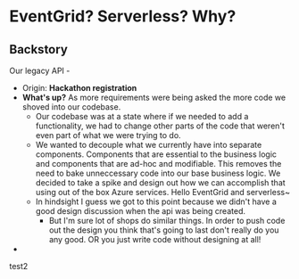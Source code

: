 # EventGrid? Serverless? Why?

## Backstory

Our legacy API - 

- Origin: **Hackathon registration** 
- **What's up?** As more requirements were being asked the more code we shoved into our codebase. 
  - Our codebase was at a state where if we needed to add a functionality, we had to change other parts of the code that weren't even part of what we were trying to do.
  - We wanted to decouple what we currently have into separate components. Components that are essential to the business logic and components that are ad-hoc and modifiable. This removes the need to bake unneccessary code into our base business logic. We decided to take a spike and design out how we can accomplish that using out of the box Azure services.  Hello EventGrid and serverless~   
  - In hindsight I guess we got to this point because we didn't have a good design discussion when the api was being created. 
    - But I'm sure lot of shops do similar things. In order to push code out the design you think that's going to last don't really do you any good. OR you just write code without designing at all! 
- 



test2
